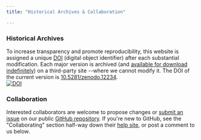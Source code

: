 ```yaml
---
title: "Historical Archives & Collaboration"

---
```


### Historical Archives
To increase transparency and promote reproducibility, this website is assigned a unique [DOI](http://www.doi.org/) (digital object identifier) after each substantial modification.  Each major version is archived (and [available for download indefinitely](https://zenodo.org/search?ln=en&p=MReportingPublic)) on a third-party site --where we cannot modify it.  The DOI of the current version is [10.5281/zenodo.12234](http://dx.doi.org/10.5281/zenodo.12234).  
[![DOI](https://zenodo.org/badge/doi/10.5281/zenodo.12234.png)](http://dx.doi.org/10.5281/zenodo.12234)


### Collaboration
Interested collaborators are welcome to propose changes or [submit an issue](https://github.com/OuhscBbmc/MReportingPublic/issues) on our public [GitHub repository](https://github.com/OuhscBbmc/MReportingPublic/tree/gh-pages).  If you're new to GitHub, see the "Collaborating" section half-way down their [help site](https://help.github.com/), or post a comment to us below.
